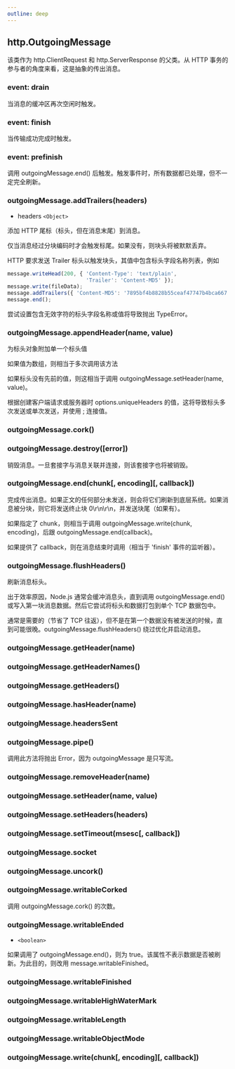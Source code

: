 ```yaml
---
outline: deep
---
```


## http.OutgoingMessage

该类作为 http.ClientRequest 和 http.ServerResponse 的父类。从 HTTP 事务的参与者的角度来看，这是抽象的传出消息。

### event: drain

当消息的缓冲区再次空闲时触发。

### event: finish

当传输成功完成时触发。

### event: prefinish

调用 outgoingMessage.end() 后触发。触发事件时，所有数据都已处理，但不一定完全刷新。

### outgoingMessage.addTrailers(headers)

- headers `<Object>`

添加 HTTP 尾标（标头，但在消息末尾）到消息。

仅当消息经过分块编码时才会触发标尾。如果没有，则块头将被默默丢弃。

HTTP 要求发送 Trailer 标头以触发块头，其值中包含标头字段名称列表，例如

```js
message.writeHead(200, { 'Content-Type': 'text/plain',
                         'Trailer': 'Content-MD5' });
message.write(fileData);
message.addTrailers({ 'Content-MD5': '7895bf4b8828b55ceaf47747b4bca667' });
message.end();
```
尝试设置包含无效字符的标头字段名称或值将导致抛出 TypeError。

### outgoingMessage.appendHeader(name, value)

为标头对象附加单一个标头值

如果值为数组，则相当于多次调用该方法

如果标头没有先前的值，则这相当于调用 outgoingMessage.setHeader(name, value)。

根据创建客户端请求或服务器时 options.uniqueHeaders 的值，这将导致标头多次发送或单次发送，并使用 ; 连接值。

### outgoingMessage.cork()

### outgoingMessage.destroy([error])

销毁消息。一旦套接字与消息关联并连接，则该套接字也将被销毁。

### outgoingMessage.end(chunk[, encoding][, callback])

完成传出消息。如果正文的任何部分未发送，则会将它们刷新到底层系统。如果消息被分块，则它将发送终止块 0\r\n\r\n，并发送块尾（如果有）。

如果指定了 chunk，则相当于调用 outgoingMessage.write(chunk, encoding)，后跟 outgoingMessage.end(callback)。

如果提供了 callback，则在消息结束时调用（相当于 'finish' 事件的监听器）。

### outgoingMessage.flushHeaders()

刷新消息标头。

出于效率原因，Node.js 通常会缓冲消息头，直到调用 outgoingMessage.end() 或写入第一块消息数据。然后它尝试将标头和数据打包到单个 TCP 数据包中。

通常是需要的（节省了 TCP 往返），但不是在第一个数据没有被发送的时候，直到可能很晚。outgoingMessage.flushHeaders() 绕过优化并启动消息。

### outgoingMessage.getHeader(name)

### outgoingMessage.getHeaderNames()

### outgoingMessage.getHeaders()

### outgoingMessage.hasHeader(name)

### outgoingMessage.headersSent

### outgoingMessage.pipe()

调用此方法将抛出 Error，因为 outgoingMessage 是只写流。

### outgoingMessage.removeHeader(name)

### outgoingMessage.setHeader(name, value)

### outgoingMessage.setHeaders(headers)

### outgoingMessage.setTimeout(msesc[, callback])

### outgoingMessage.socket

### outgoingMessage.uncork()

### outgoingMessage.writableCorked

调用 outgoingMessage.cork() 的次数。

### outgoingMessage.writableEnded

- `<boolean>`

如果调用了 outgoingMessage.end()，则为 true。该属性不表示数据是否被刷新。为此目的，则改用 message.writableFinished。

### outgoingMessage.writableFinished

### outgoingMessage.writableHighWaterMark

### outgoingMessage.writableLength

### outgoingMessage.writableObjectMode

### outgoingMessage.write(chunk[, encoding][, callback])
